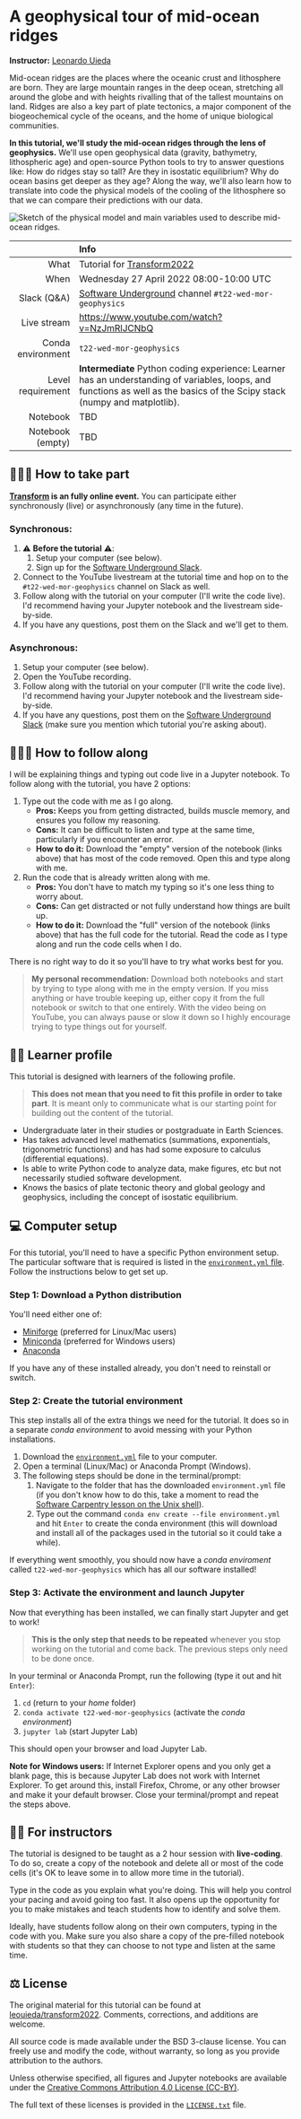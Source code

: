 # A geophysical tour of mid-ocean ridges

**Instructor:** [Leonardo Uieda](https://www.leouieda.com/)

Mid-ocean ridges are the places where the oceanic crust and lithosphere are
born.
They are large mountain ranges in the deep ocean, stretching all around the
globe and with heights rivalling that of the tallest mountains on land.
Ridges are also a key part of plate tectonics, a major component of the
biogeochemical cycle of the oceans, and the home of unique biological
communities.
   
**In this tutorial, we'll study the mid-ocean ridges through the lens of
geophysics.**
We'll use open geophysical data (gravity, bathymetry, lithospheric age) and
open-source Python tools to try to answer questions like:
How do ridges stay so tall?
Are they in isostatic equilibrium?
Why do ocean basins get deeper as they age?
Along the way, we'll also learn how to translate into code the physical models
of the cooling of the lithosphere so that we can compare their predictions with
our data.

<img src="https://github.com/compgeolab/transform2022/raw/main/figures/ridge-cooling-model-setup.png" alt="Sketch of the physical model and main variables used to describe mid-ocean ridges.">

|         | Info |
|--------:|:-----|
| What | Tutorial for [Transform2022](https://transform.softwareunderground.org/) |
| When | Wednesday 27 April 2022 08:00-10:00 UTC |
| Slack (Q&A) | [Software Underground](https://softwareunderground.org/) channel `#t22-wed-mor-geophysics` |
| Live stream | https://www.youtube.com/watch?v=NzJmRlJCNbQ |
| Conda environment  | `t22-wed-mor-geophysics` |
| Level requirement | **Intermediate** Python coding experience: Learner has an understanding of variables, loops, and functions as well as the basics of the Scipy stack (numpy and matplotlib). |
| Notebook | TBD |
| Notebook (empty) | TBD |

## 🧑🏿‍💻 How to take part

**[Transform](https://transform.softwareunderground.org/) is an fully online event.**
You can participate either synchronously (live) or asynchronously (any time in the future).

### Synchronous:

1. ⚠️ **Before the tutorial** ⚠️:
   1. Setup your computer (see below).
   1. Sign up for the [Software Underground Slack](https://softwareunderground.org).
1. Connect to the YouTube livestream at the tutorial time and hop on to the 
   `#t22-wed-mor-geophysics` channel on Slack as well.
1. Follow along with the tutorial on your computer (I'll write the code live).
   I'd recommend having your Jupyter notebook and the livestream side-by-side.
1. If you have any questions, post them on the Slack and we'll get to them.

### Asynchronous:

1. Setup your computer (see below).
1. Open the YouTube recording.
1. Follow along with the tutorial on your computer (I'll write the code live).
   I'd recommend having your Jupyter notebook and the livestream side-by-side.
1. If you have any questions, post them on the [Software Underground Slack](https://softwareunderground.org) 
   (make sure you mention which tutorial you're asking about).
   
## 🚶🏿‍♀️ How to follow along

I will be explaining things and typing out code live in 
a Jupyter notebook. To follow along with the tutorial, you 
have 2 options:

1. Type out the code with me as I go along. 
   * **Pros:** Keeps you from getting distracted, builds muscle memory, 
     and ensures you follow my reasoning. 
   * **Cons:** It can be difficult to listen and type at the same time,
     particularly if you encounter an error. 
   * **How to do it:** Download the "empty" version of the notebook 
     (links above) that has most of the code removed. Open this
     and type along with me.
1. Run the code that is already written along with me.
   * **Pros:** You don't have to match my typing so it's one less 
     thing to worry about.
   * **Cons:** Can get distracted or not fully understand how things are
     built up.
   * **How to do it:** Download the "full" version of the notebook
     (links above) that has the full code for the tutorial. Read
     the code as I type along and run the code cells when I do.
   
There is no right way to do it so you'll have to try what works best for 
you. 

> **My personal recommendation:**
> Download both notebooks and start by trying to type along with me in the 
> empty version.
> If you miss anything or have trouble keeping up, either copy it from the 
> full notebook or switch to that one entirely.
> With the video being on YouTube, you can always pause or slow it down
> so I highly encourage trying to type things out for yourself.

## 👩‍🎓 Learner profile

This tutorial is designed with learners of the following profile. 

> **This does not mean that you need to fit this profile in order
> to take part**. It is meant only to communicate what is our starting point 
> for building out the content of the tutorial. 

* Undergraduate later in their studies or postgraduate in Earth Sciences.
* Has takes advanced level mathematics (summations, exponentials, trigonometric functions)
  and has had some exposure to calculus (differential equations).
* Is able to write Python code to analyze data, make figures, etc but not
  necessarily studied software development.
* Knows the basics of plate tectonic theory and global geology and geophysics,
  including the concept of isostatic equilibrium.

## 💻 Computer setup

For this tutorial, you'll need to have a specific Python environment setup.
The particular software that is required is listed in the 
[`environment.yml` file](https://github.com/compgeolab/transform2022/blob/main/environment.yml).
Follow the instructions below to get set up.

### Step 1: Download a Python distribution

You'll need either one of:

* [Miniforge](https://github.com/conda-forge/miniforge#miniforge3) (preferred for Linux/Mac users)
* [Miniconda](https://docs.conda.io/en/latest/miniconda.html) (preferred for Windows users)
* [Anaconda](https://www.anaconda.com/products/distribution)
   
If you have any of these installed already, you don't need to reinstall or switch.

### Step 2: Create the tutorial environment

This step installs all of the extra things we need for the tutorial.
It does so in a separate *conda environment* to avoid messing with
your Python installations.

1. Download the [`environment.yml`](https://github.com/compgeolab/transform2022/blob/main/environment.yml) file to your computer.
1. Open a terminal (Linux/Mac) or Anaconda Prompt (Windows). 
1. The following steps should be done in the terminal/prompt:
   1. Navigate to the folder that has the downloaded `environment.yml` file 
      (if you don't know how to do this, take a moment to read the 
      [Software Carpentry lesson on the Unix shell](http://swcarpentry.github.io/shell-novice/)).
   1. Type out the command `conda env create --file environment.yml` and hit `Enter` to create the conda environment
      (this will download and install all of the packages used in the tutorial so it could take a while).

If everything went smoothly, you should now have a *conda enviroment* called
`t22-wed-mor-geophysics` which has all our software installed!

### Step 3: Activate the environment and launch Jupyter

Now that everything has been installed, we can finally start
Jupyter and get to work!

> **This is the only step that needs to be repeated** whenever you stop working
> on the tutorial and come back. The previous steps only need to be done once.

In your terminal or Anaconda Prompt, run the following (type it out and hit `Enter`):

1. `cd` (return to your *home* folder)
2. `conda activate t22-wed-mor-geophysics` (activate the *conda environment*)
3. `jupyter lab` (start Jupyter Lab)

This should open your browser and load Jupyter Lab.

**Note for Windows users:** If Internet Explorer opens and you only get a blank page,
this is because Jupyter Lab does not work with Internet Explorer. 
To get around this, install Firefox, Chrome, or any other browser and make it
your default browser. Close your terminal/prompt and repeat the steps above.

## 🧑‍🏫 For instructors

The tutorial is designed to be taught as a 2 hour session with **live-coding**.
To do so, create a copy of the notebook and delete all or most of the code
cells (it's OK to leave some in to allow more time in the tutorial).

Type in the code as you explain what you're doing. This will help you control
your pacing and avoid going too fast. It also opens up the opportunity for you
to make mistakes and teach students how to identify and solve them.

Ideally, have students follow along on their own computers, typing in the code
with you. Make sure you also share a copy of the pre-filled notebook with
students so that they can choose to not type and listen at the same time.

## ⚖️ License

The original material for this tutorial can be found at
[leouieda/transform2022](https://github.com/leouieda/transform2022).
Comments, corrections, and additions are welcome.

All source code is made available under the BSD 3-clause license. You can
freely use and modify the code, without warranty, so long as you provide
attribution to the authors.

Unless otherwise specified, all figures and Jupyter notebooks are available
under the [Creative Commons Attribution 4.0 License (CC-BY)](https://creativecommons.org/licenses/by/4.0/).

The full text of these licenses is provided in the [`LICENSE.txt`](LICENSE.txt)
file.
